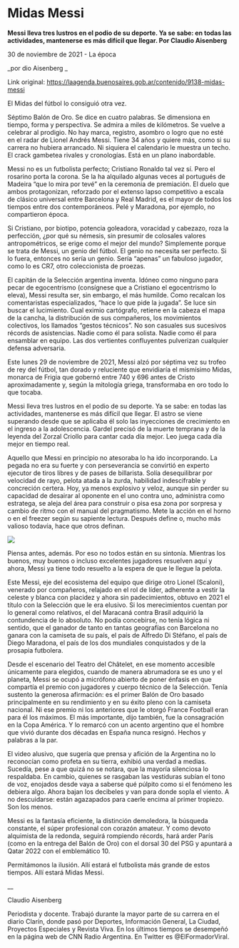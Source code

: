# Midas Messi

**Messi lleva tres lustros en el podio de su deporte. Ya se sabe: en todas las actividades, mantenerse es más difícil que llegar. Por Claudio Aisenberg**

30 de noviembre de 2021 - La época

_por dio Aisenberg  _

Link original: https://laagenda.buenosaires.gob.ar/contenido/9138-midas-messi



El Midas del fútbol lo consiguió otra vez.




Séptimo Balón de Oro. Se dice en cuatro palabras. Se dimensiona en tiempo, forma y perspectiva. Se admira a miles de kilómetros. Se vuelve a celebrar al prodigio. No hay marca, registro, asombro o logro que no esté en el radar de Lionel Andrés Messi. Tiene 34 años y quiere más, como si su carrera no hubiera arrancado. Ni siquiera el calendario le muestra un techo. El crack gambetea rivales y cronologías. Está en un plano inabordable.




Messi no es un futbolista perfecto; Cristiano Ronaldo tal vez sí. Pero el rosarino porta la corona. Se la ha alquilado algunas veces al portugués de Madeira “que lo mira por tevé” en la ceremonia de premiación. El duelo que ambos protagonizan, reforzado por el extenso lapso competitivo a escala de clásico universal entre Barcelona y Real Madrid, es el mayor de todos los tiempos entre dos contemporáneos. Pelé y Maradona, por ejemplo, no compartieron época.




Si Cristiano, por biotipo, potencia goleadora, voracidad y cabezazo, roza la perfección, ¿por qué su némesis, sin presumir de colosales valores antropométricos, se erige como el mejor del mundo? Simplemente porque se trata de Messi, un genio del fútbol. El genio no necesita ser perfecto. Si lo fuera, entonces no sería un genio. Sería “apenas” un fabuloso jugador, como lo es CR7, otro coleccionista de proezas.




El capitán de la Selección argentina inventa. Idóneo como ninguno para pecar de egocentrismo (consígnese que a Cristiano el egocentrismo lo eleva), Messi resulta ser, sin embargo, el más humilde. Como recalcan los comentaristas especializados, “hace lo que pide la jugada”. Se luce sin buscar el lucimiento. Cual eximio cartógrafo, retiene en la cabeza el mapa de la cancha, la distribución de sus compañeros, los movimientos colectivos, los llamados “gestos técnicos”. No son casuales sus sucesivos récords de asistencias. Nadie como él para solista. Nadie como él para ensamblar en equipo. Las dos vertientes confluyentes pulverizan cualquier defensa adversaria.




Este lunes 29 de noviembre de 2021, Messi alzó por séptima vez su trofeo de rey del fútbol, tan dorado y reluciente que envidiaría el mismísimo Midas, monarca de Frigia que gobernó entre 740 y 696 antes de Cristo aproximadamente y, según la mitología griega, transformaba en oro todo lo que tocaba.




Messi lleva tres lustros en el podio de su deporte. Ya se sabe: en todas las actividades, mantenerse es más difícil que llegar. El astro se viene superando desde que se aplicaba él solo las inyecciones de crecimiento en el ingreso a la adolescencia. Gardel precisó de la muerte temprana y de la leyenda del Zorzal Criollo para cantar cada día mejor. Leo juega cada día mejor en tiempo real.




Aquello que Messi en principio no atesoraba lo ha ido incorporando. La pegada no era su fuerte y con perseverancia se convirtió en experto ejecutor de tiros libres y de pases de billarista. Solía desequilibrar por velocidad de rayo, pelota atada a la zurda, habilidad indescifrable y concreción certera. Hoy, ya menos explosivo y veloz, aunque sin perder su capacidad de desairar al oponente en el uno contra uno, administra como estratega, se aleja del área para construir o pisa esa zona por sorpresa y cambio de ritmo con el manual del pragmatismo. Mete la acción en el horno o en el freezer según su sapiente lectura. Después define o, mucho más valioso todavía, hace que otros definan.




[![](https://img.youtube.com/vi/_-p1FU_XXf0/0.jpg)](https://www.youtube.com/watch?v=_-p1FU_XXf0)




Piensa antes, además. Por eso no todos están en su sintonía. Mientras los buenos, muy buenos o incluso excelentes jugadores resuelven aquí y ahora, Messi ya tiene todo resuelto a la espera de que le llegue la pelota.




Este Messi, eje del ecosistema del equipo que dirige otro Lionel (Scaloni), venerado por compañeros, relajado en el rol de líder, adherente a vestir la celeste y blanca con placidez y ahora sin padecimientos, obtuvo en 2021 el título con la Selección que le era elusivo. Si los merecimientos cuentan por lo general como relativos, el del Maracaná contra Brasil adquirió la contundencia de lo absoluto. No podía concebirse, no tenía lógica ni sentido, que el ganador de tanto en tantas geografías con Barcelona no ganara con la camiseta de su país, el país de Alfredo Di Stéfano, el país de Diego Maradona, el país de los dos mundiales conquistados y de la prosapia futbolera.




Desde el escenario del Teatro del Châtelet, en ese momento accesible únicamente para elegidos, cuando de manera abrumadora se es uno y el planeta, Messi se ocupó a micrófono abierto de poner énfasis en que compartía el premio con jugadores y cuerpo técnico de la Selección. Tenía sustento la generosa afirmación: es el primer Balón de Oro basado principalmente en su rendimiento y en su éxito pleno con la camiseta nacional. Ni ese premio ni los anteriores que le otorgó France Football eran para él los máximos. El más importante, dijo también, fue la consagración en la Copa América. Y lo remarcó con un acento argentino que el hombre que vivió durante dos décadas en España nunca resignó. Hechos y palabras a la par.




El video alusivo, que sugería que prensa y afición de la Argentina no lo reconocían como profeta en su tierra, exhibió una verdad a medias. Sucedía, pese a que quizá no se notara, que la mayoría silenciosa lo respaldaba. En cambio, quienes se rasgaban las vestiduras subían el tono de voz, enojados desde vaya a saberse qué púlpito como si el fenómeno les debiera algo. Ahora bajan los decibeles y van para donde sopla el viento. A no descuidarse: están agazapados para caerle encima al primer tropiezo. Son los menos.




Messi es la fantasía eficiente, la distinción demoledora, la búsqueda constante, el súper profesional con corazón amateur. Y como devoto alquimista de la redonda, seguirá rompiendo récords, hará arder París (como en la entrega del Balón de Oro) con el dorsal 30 del PSG y apuntará a Qatar 2022 con el emblemático 10.




Permitámonos la ilusión. Allí estará el futbolista más grande de estos tiempos. Allí estará Midas Messi.




\_\_




Claudio Aisenberg




Periodista y docente. Trabajó durante la mayor parte de su carrera en el diario Clarín, donde pasó por Deportes, Información General, La Ciudad, Proyectos Especiales y Revista Viva. En los últimos tiempos se desempeñó en la página web de CNN Radio Argentina. En Twitter es @ElFormadorViral.



